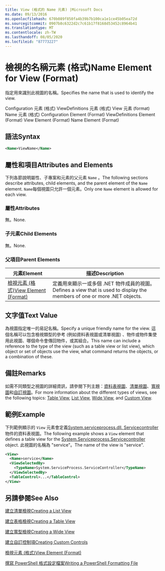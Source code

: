 ```yaml
---
title: View (格式的 Name 元素) |Microsoft Docs
ms.date: 09/13/2016
ms.openlocfilehash: 670b089f850fa4b39b7b100ca1e1ce45b05ea72d
ms.sourcegitcommit: 0907b8c6322d2c7c61b17f8168d53452c8964b41
ms.translationtype: MT
ms.contentlocale: zh-TW
ms.lasthandoff: 08/05/2020
ms.locfileid: "87773227"
---
```

# <a name="name-element-for-view-format"></a><span data-ttu-id="ccdce-102">檢視的名稱元素 (格式)</span><span class="sxs-lookup"><span data-stu-id="ccdce-102">Name Element for View (Format)</span></span>

<span data-ttu-id="ccdce-103">指定用來識別此視圖的名稱。</span><span class="sxs-lookup"><span data-stu-id="ccdce-103">Specifies the name that is used to identify the view.</span></span>

<span data-ttu-id="ccdce-104">Configuration 元素 (格式) ViewDefinitions 元素 (格式) View 元素 (format) Name 元素 (格式) </span><span class="sxs-lookup"><span data-stu-id="ccdce-104">Configuration Element (Format) ViewDefinitions Element (Format) View Element (Format) Name Element (Format)</span></span>

## <a name="syntax"></a><span data-ttu-id="ccdce-105">語法</span><span class="sxs-lookup"><span data-stu-id="ccdce-105">Syntax</span></span>

```xml
<Name>ViewName</Name>
```

## <a name="attributes-and-elements"></a><span data-ttu-id="ccdce-106">屬性和項目</span><span class="sxs-lookup"><span data-stu-id="ccdce-106">Attributes and Elements</span></span>

<span data-ttu-id="ccdce-107">下列各節說明屬性、子專案和元素的父元素 `Name` 。</span><span class="sxs-lookup"><span data-stu-id="ccdce-107">The following sections describe attributes, child elements, and the parent element of the `Name` element.</span></span> <span data-ttu-id="ccdce-108">`Name`每個視圖只允許一個元素。</span><span class="sxs-lookup"><span data-stu-id="ccdce-108">Only one `Name` element is allowed for each view.</span></span>

### <a name="attributes"></a><span data-ttu-id="ccdce-109">屬性</span><span class="sxs-lookup"><span data-stu-id="ccdce-109">Attributes</span></span>

<span data-ttu-id="ccdce-110">無。</span><span class="sxs-lookup"><span data-stu-id="ccdce-110">None.</span></span>

### <a name="child-elements"></a><span data-ttu-id="ccdce-111">子元素</span><span class="sxs-lookup"><span data-stu-id="ccdce-111">Child Elements</span></span>

<span data-ttu-id="ccdce-112">無。</span><span class="sxs-lookup"><span data-stu-id="ccdce-112">None.</span></span>

### <a name="parent-elements"></a><span data-ttu-id="ccdce-113">父項目</span><span class="sxs-lookup"><span data-stu-id="ccdce-113">Parent Elements</span></span>

|<span data-ttu-id="ccdce-114">元素</span><span class="sxs-lookup"><span data-stu-id="ccdce-114">Element</span></span>|<span data-ttu-id="ccdce-115">描述</span><span class="sxs-lookup"><span data-stu-id="ccdce-115">Description</span></span>|
|-------------|-----------------|
|[<span data-ttu-id="ccdce-116">檢視元素 (格式)</span><span class="sxs-lookup"><span data-stu-id="ccdce-116">View Element (Format)</span></span>](./view-element-format.md)|<span data-ttu-id="ccdce-117">定義用來顯示一或多個 .NET 物件成員的視圖。</span><span class="sxs-lookup"><span data-stu-id="ccdce-117">Defines a view that is used to display the members of one or more .NET objects.</span></span>|

## <a name="text-value"></a><span data-ttu-id="ccdce-118">文字值</span><span class="sxs-lookup"><span data-stu-id="ccdce-118">Text Value</span></span>

<span data-ttu-id="ccdce-119">為視圖指定唯一的易記名稱。</span><span class="sxs-lookup"><span data-stu-id="ccdce-119">Specify a unique friendly name for the view.</span></span> <span data-ttu-id="ccdce-120">這個名稱可以包含檢視類型的參考 (例如資料表視圖或清單視圖) 、物件或物件集使用此視圖、哪個命令會傳回物件，或其組合。</span><span class="sxs-lookup"><span data-stu-id="ccdce-120">This name can include a reference to the type of the view (such as a table view or list view), which object or set of objects use the view, what command returns the objects, or a combination of these.</span></span>

## <a name="remarks"></a><span data-ttu-id="ccdce-121">備註</span><span class="sxs-lookup"><span data-stu-id="ccdce-121">Remarks</span></span>

<span data-ttu-id="ccdce-122">如需不同類型之視圖的詳細資訊，請參閱下列主題：[資料表視圖](./creating-a-table-view.md)、[清單視圖](./creating-a-list-view.md)、[寬視圖](./creating-a-wide-view.md)和[自訂視圖](./creating-custom-controls.md)。</span><span class="sxs-lookup"><span data-stu-id="ccdce-122">For more information about the different types of views, see the following topics: [Table View](./creating-a-table-view.md), [List View](./creating-a-list-view.md), [Wide View](./creating-a-wide-view.md), and [Custom View](./creating-custom-controls.md).</span></span>

## <a name="example"></a><span data-ttu-id="ccdce-123">範例</span><span class="sxs-lookup"><span data-stu-id="ccdce-123">Example</span></span>

<span data-ttu-id="ccdce-124">下列範例顯示的 `View` 元素會定義[System.serviceprocess.dll. Servicecontroller](/dotnet/api/System.ServiceProcess.ServiceController)物件的資料表視圖。</span><span class="sxs-lookup"><span data-stu-id="ccdce-124">The following example shows a `View` element that defines a table view for the [System.Serviceprocess.Servicecontroller](/dotnet/api/System.ServiceProcess.ServiceController) object.</span></span> <span data-ttu-id="ccdce-125">此視圖的名稱為 "service"。</span><span class="sxs-lookup"><span data-stu-id="ccdce-125">The name of the view is "service".</span></span>

```xml
<View>
  <Name>service</Name>
  <ViewSelectedBy>
    <TypeName>System.ServiceProcess.ServiceController</TypeName>
  </ViewSelectedBy>
  <TableControl>...</TableControl>
</View>

```

## <a name="see-also"></a><span data-ttu-id="ccdce-126">另請參閱</span><span class="sxs-lookup"><span data-stu-id="ccdce-126">See Also</span></span>

[<span data-ttu-id="ccdce-127">建立清單檢視</span><span class="sxs-lookup"><span data-stu-id="ccdce-127">Creating a List View</span></span>](./creating-a-list-view.md)

[<span data-ttu-id="ccdce-128">建立表格檢視</span><span class="sxs-lookup"><span data-stu-id="ccdce-128">Creating a Table View</span></span>](./creating-a-table-view.md)

[<span data-ttu-id="ccdce-129">建立寬型檢視</span><span class="sxs-lookup"><span data-stu-id="ccdce-129">Creating a Wide View</span></span>](./creating-a-wide-view.md)

[<span data-ttu-id="ccdce-130">建立自訂控制項</span><span class="sxs-lookup"><span data-stu-id="ccdce-130">Creating Custom Controls</span></span>](./creating-custom-controls.md)

[<span data-ttu-id="ccdce-131">檢視元素 (格式)</span><span class="sxs-lookup"><span data-stu-id="ccdce-131">View Element (Format)</span></span>](./view-element-format.md)

[<span data-ttu-id="ccdce-132">撰寫 PowerShell 格式設定檔案</span><span class="sxs-lookup"><span data-stu-id="ccdce-132">Writing a PowerShell Formatting File</span></span>](./writing-a-powershell-formatting-file.md)
